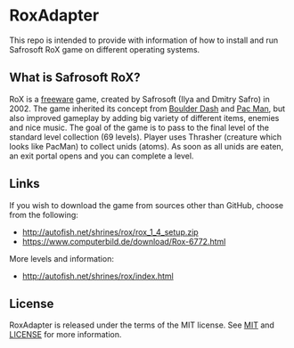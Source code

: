 # RoxAdapter
This repo is intended to provide with information of how to install and run Safrosoft RoX game on different operating systems.

## What is Safrosoft RoX?
RoX is a [freeware](https://en.wikipedia.org/wiki/Freeware) game, created by Safrosoft (Ilya and Dmitry Safro) in 2002. The game inherited its concept from [Boulder Dash](https://en.wikipedia.org/wiki/Boulder_Dash) and [Pac Man](https://en.wikipedia.org/wiki/Pac-Man), but also improved gameplay by adding big variety of different items, enemies and nice music. The goal of the game is to pass to the final level of the standard level collection (69 levels). Player uses Thrasher (creature which looks like PacMan) to collect unids (atoms). As soon as all unids are eaten, an exit portal opens and you can complete a level. 

## Links
If you wish to download the game from sources other than GitHub, choose from the following:
* http://autofish.net/shrines/rox/rox_1_4_setup.zip 
* https://www.computerbild.de/download/Rox-6772.html

More levels and information:
* http://autofish.net/shrines/rox/index.html

## License
RoxAdapter is released under the terms of the MIT license. See [MIT](https://opensource.org/licenses/MIT) and [LICENSE](https://github.com/K9173A/RoxAdapter/blob/master/LICENSE) for more information.

